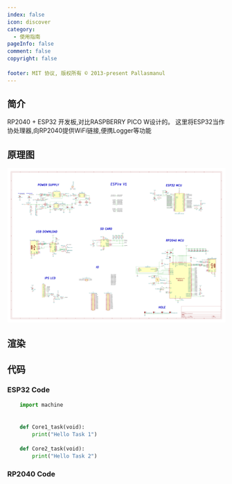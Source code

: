 ```yaml
---
index: false
icon: discover
category:
  - 使用指南
pageInfo: false
comment: false  
copyright: false

footer: MIT 协议, 版权所有 © 2013-present Pallasmanul
---
```




## 简介

RP2040 + ESP32 开发板,对比RASPBERRY PICO W设计的。
这里将ESP32当作协处理器,向RP2040提供WiFi链接,便携Logger等功能


## 原理图
![Schem](./resources/RESpire_v1.svg)


## 渲染



## 代码


### ESP32 Code
``` python
    import machine
    

    def Core1_task(void):
        print("Hello Task 1")

    def Core2_task(void):
        print("Hello Task 2")
```

### RP2040 Code

